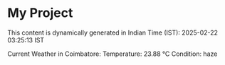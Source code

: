 # My Project

This content is dynamically generated in Indian Time (IST): 2025-02-22 03:25:13 IST


Current Weather in Coimbatore:
Temperature: 23.88 °C
Condition: haze

